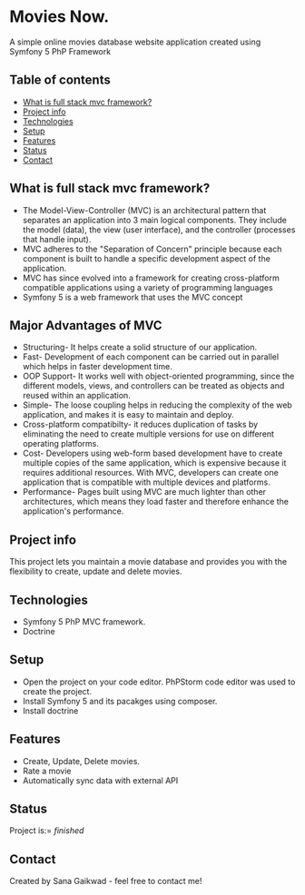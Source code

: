 # Movies Now.
A simple online movies database website application created using Symfony 5 PhP Framework


## Table of contents
* [What is full stack mvc framework?](#intro-info)
* [Project info](#general-info)
* [Technologies](#technologies)
* [Setup](#setup)
* [Features](#features)
* [Status](#status)
* [Contact](#contact)

## What is full stack mvc framework?
* The Model-View-Controller (MVC) is an architectural pattern that separates an application into 3 main logical components. They include the model (data), the view (user interface), and the controller (processes that handle input).
* MVC adheres to the "Separation of Concern" principle because each component is built to handle a specific development aspect of the application.
* MVC has since evolved into a framework for creating cross-platform compatible applications using a variety of programming languages
* Symfony 5 is a web framework that uses the MVC concept

## Major Advantages of MVC
* Structuring- It helps create a solid structure of our application.
* Fast- Development of each component can be carried out in parallel which helps in faster development time.
* OOP Support- It works well with object-oriented programming, since the different models, views, and controllers can be treated as objects and reused within an application.
* Simple- The loose coupling helps in reducing the complexity of the web application, and makes it is easy to maintain and deploy.
* Cross-platform compatibilty- it reduces duplication of tasks by eliminating the need to create multiple versions for use on different operating platforms.
* Cost- Developers using web-form based development have to create multiple copies of the same application, which is expensive because it requires additional resources. With MVC, developers can create one application that is compatible with multiple devices and platforms.
* Performance- Pages built using MVC are much lighter than other architectures, which means they load faster and therefore enhance the application's performance.

## Project info
This project lets you maintain a movie database and provides you with the flexibility to create, update and delete movies. 

## Technologies
* Symfony 5 PhP MVC framework.
* Doctrine

## Setup
* Open the project on your code editor. PhPStorm code editor was used to create the project. 
* Install Symfony 5 and its pacakges using composer.
* Install doctrine

## Features
* Create, Update, Delete movies.
* Rate a movie
* Automatically sync data with external API

## Status
Project is:= _finished_

## Contact
Created by Sana Gaikwad - feel free to contact me!
